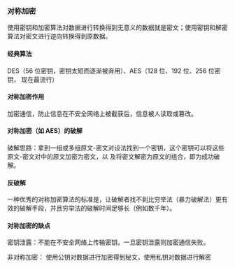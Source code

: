 ### 对称加密

使用密钥和加密算法对数据进行转换得到无意义的数据就是密文；使用密钥和解密算法对密文进行逆向转换得到原数据。

#### 经典算法

DES（56 位密钥，密钥太短⽽逐渐被弃⽤）、AES（128 位、192 位、256 位密钥，
现在最流⾏）

#### 对称加密作⽤
加密通信，防⽌信息在不安全⽹络上被截获后，信息被⼈读取或篡改。
#### 对称加密（如 AES）的破解
破解思路：拿到⼀组或多组原⽂-密⽂对设法找到⼀个密钥，这个密钥可以将这些原⽂-密⽂对中的原⽂加密为密⽂，以
及将密⽂解密为原⽂的组合，即为成功破解。

#### 反破解
⼀种优秀的对称加密算法的标准是，让破解者找不到⽐穷举法（暴⼒破解法）更有效的破解⼿段，并且穷举法的破解时间⾜够⻓（例如数千年）。

#### 对称加密的缺点
密钥泄露：不能在不安全⽹络上传输密钥，⼀旦密钥泄露则加密通信失败。

非对称加密：
使用公钥对数据进行加密得到秘文，使用私钥对数据进行解密





